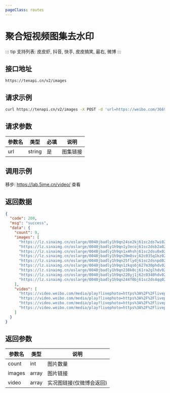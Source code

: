 ```yaml
---
pageClass: routes
---
```


# 聚合短视频图集去水印 <Badge text="正常" type="tip"/>

::: tip
支持列表: 皮皮虾, 抖音, 快手, 皮皮搞笑, 最右, 微博
:::

## 接口地址

``` 
https://tenapi.cn/v2/images
```

## 请求示例

``` bash
curl https://tenapi.cn/v2/images -X POST -d 'url=https://weibo.com/3669102477/MmC0IxClQ'
```

## 请求参数

| 参数名 | 类型 | 必填 | 说明 |
| --- | --- | --- | --- |
| url | string | 是 | 图集链接 |

## 调用示例

移步: <a href="https://lab.5ime.cn/video/" target="_blank" rel="noopener noreferrer">https://lab.5ime.cn/video/</a> 查看

## 返回数据

``` json
{
  "code": 200,
  "msg": "success",
  "data": {
    "count": 9,
    "images": [
      "https://lz.sinaimg.cn/oslarge/0040jbadly1h9qn24se2kj61sc2ds7wi02.jpg",
      "https://lz.sinaimg.cn/oslarge/0040jbadly1h9qn1y3ecoj61sc2dsb2a02.jpg",
      "https://lz.sinaimg.cn/oslarge/0040jbadly1h9qn1x4hshj61sc2dsu0x02.jpg",
      "https://lz.sinaimg.cn/oslarge/0040jbadly1h9qn20m8svj62c035q1kz02.jpg",
      "https://lz.sinaimg.cn/oslarge/0040jbadly1h9qn25flydj61sc2dsnpd02.jpg",
      "https://lz.sinaimg.cn/oslarge/0040jbadly1h9qn1zkqs6j627m30phdv02.jpg",
      "https://lz.sinaimg.cn/oslarge/0040jbadly1h9qn238k0cj61ra2glhdv02.jpg",
      "https://lz.sinaimg.cn/oslarge/0040jbadly1h9qn220yj1j62c0340hdv02.jpg",
      "https://lz.sinaimg.cn/oslarge/0040jbadly1h9qn244f0bj61sc2ds4qq02.jpg"
    ],
    "video": [
      "https://video.weibo.com/media/play?livephoto=https%3A%2F%2Flivephoto.us.sinaimg.cn%2F004te3M1gx082469TIMM0f0f0100hmfw0k01.mov",
      "https://video.weibo.com/media/play?livephoto=https%3A%2F%2Flivephoto.us.sinaimg.cn%2F004gScH2gx082469VFnN0f0f0100dwY80k01.mov",
      "https://video.weibo.com/media/play?livephoto=https%3A%2F%2Flivephoto.us.sinaimg.cn%2F002gmSmqgx082469WZ4j0f0f010096tB0k01.mov",
      "https://video.weibo.com/media/play?livephoto=https%3A%2F%2Flivephoto.us.sinaimg.cn%2F001MAfQOgx082469YlSo0f0f01008ltT0k01.mov"
    ]
  }
}
```

## 返回参数

| 参数名 | 类型 | 说明 |
| --- | --- | --- |
| count | int | 图片数量 |
| images | array | 图片链接 |
| video | array | 实况图链接(仅微博会返回) |

<ads></ads>